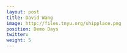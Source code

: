 ```yaml
---
layout: post
title: David Wang
image: http://files.tnyu.org/shipplace.png
position: Demo Days
twitter: 
weight: 5
---
```

